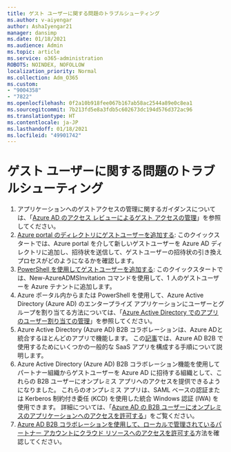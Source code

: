```yaml
---
title: ゲスト ユーザーに関する問題のトラブルシューティング
ms.author: v-aiyengar
author: AshaIyengar21
manager: dansimp
ms.date: 01/18/2021
ms.audience: Admin
ms.topic: article
ms.service: o365-administration
ROBOTS: NOINDEX, NOFOLLOW
localization_priority: Normal
ms.collection: Adm_O365
ms.custom:
- "9004358"
- "7822"
ms.openlocfilehash: 0f2a10b918fee067b167ab58ac2544a89e0c8ea1
ms.sourcegitcommit: 7b213fd5e8a3fdb5c602673dc194d576d372ac96
ms.translationtype: HT
ms.contentlocale: ja-JP
ms.lasthandoff: 01/18/2021
ms.locfileid: "49901742"
---
```

# <a name="troubleshoot-guest-user-issues"></a>ゲスト ユーザーに関する問題のトラブルシューティング

1. アプリケーションへのゲストアクセスの管理に関するガイダンスについては、「[Azure AD のアクセス レビューによるゲスト アクセスの管理](https://docs.microsoft.com/azure/active-directory/governance/manage-guest-access-with-access-reviews)」を参照してください。
1. [Azure portal のディレクトリにゲストユーザーを追加する](https://docs.microsoft.com/azure/active-directory/external-identities/b2b-quickstart-add-guest-users-portal): このクイックスタートでは、Azure portal を介して新しいゲストユーザーを Azure AD ディレクトリに追加し、招待状を送信して、ゲストユーザーの招待状の引き換えプロセスがどのようになるかを確認します。
1. [PowerShell を使用してゲストユーザーを追加する](https://docs.microsoft.com/azure/active-directory/external-identities/b2b-quickstart-invite-powershell): このクイックスタートでは、New-AzureADMSInvitation コマンドを使用して、1 人のゲストユーザーを Azure テナントに追加します。
1. Azure ポータル内からまたは PowerShell を使用して、Azure Active Directory (Azure AD) のエンタープライズ アプリケーションにユーザーとグループを割り当てる方法については、「[Azure Active Directory でのアプリのユーザー割り当ての管理](https://docs.microsoft.com/azure/active-directory/manage-apps/assign-user-or-group-access-portal)」を参照してください。 
1. Azure Active Directory (Azure AD) B2B コラボレーションは、Azure ADと統合するほとんどのアプリで機能します。 この[記事](https://docs.microsoft.com/azure/active-directory/external-identities/configure-saas-apps)では、Azure AD B2B で使用するためにいくつかの一般的な SaaS アプリを構成する手順について説明します。
1. Azure Active Directory (Azure AD) B2B コラボレーション機能を使用してパートナー組織からゲストユーザーを Azure AD に招待する組織として、これらの B2B ユーザーにオンプレミス アプリへのアクセスを提供できるようになりました。 これらのオンプレミス アプリは、SAML ベースの認証または Kerberos 制約付き委任 (KCD) を使用した統合 Windows 認証 (IWA) を使用できます。 詳細については、「[Azure AD の B2B ユーザーにオンプレミスのアプリケーションへのアクセスを許可する](https://docs.microsoft.com/azure/active-directory/external-identities/hybrid-cloud-to-on-premises)」をご覧ください。
1. [Azure AD B2B コラボレーションを使用して、ローカルで管理されているパートナー アカウントにクラウド リソースへのアクセスを許可する](https://docs.microsoft.com/azure/active-directory/external-identities/hybrid-on-premises-to-cloud)方法を確認してください。